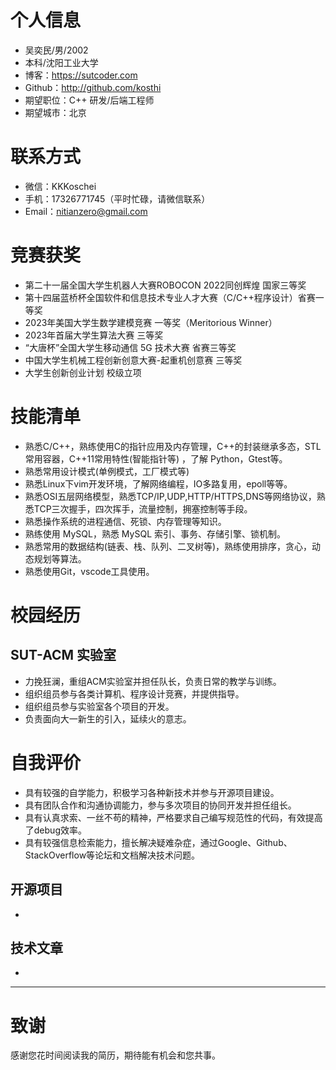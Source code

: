 # 个人信息

 - 吴奕民/男/2002 
 - 本科/沈阳工业大学
 - 博客：https://sutcoder.com 
 - Github：http://github.com/kosthi
 - 期望职位：C++ 研发/后端工程师
 - 期望城市：北京
 
# 联系方式
 - 微信：KKKoschei
 - 手机：17326771745（平时忙碌，请微信联系）
 - Email：nitianzero@gmail.com
 
# 竞赛获奖
 - 第二十一届全国大学生机器人大赛ROBOCON 2022同创辉煌 国家三等奖
 - 第十四届蓝桥杯全国软件和信息技术专业人才大赛（C/C++程序设计）省赛一等奖
 - 2023年美国大学生数学建模竞赛 一等奖（Meritorious Winner）
 - 2023年首届大学生算法大赛 三等奖
 - “大唐杯”全国大学生移动通信 5G 技术大赛 省赛三等奖
 - 中国大学生机械工程创新创意大赛-起重机创意赛 三等奖
 - 大学生创新创业计划 校级立项

<!-- ## 参与未获奖（待二战⚔️）
 - 全国大学生智能汽车竞赛 校赛优秀奖（走错方向了）
 - 第三届辽宁省大学生程序设计竞赛 成功参赛奖（当时才开始刷题实力不够）
 - “华数杯”国际大学生数学建模竞赛 优秀奖（没时间）
 - 2023全国大学生英语竞赛 成功参赛奖（没备赛）
 - 第八届中国高校计算机大赛-团体程序设计天梯赛 成功参赛奖（学校局限）
 - 第十七届东北地区大学生程序设计竞赛 成功参赛奖（无备赛，但有了珍贵的实战经验） -->

# 技能清单

 - 熟悉C/C++，熟练使用C的指针应用及内存管理，C++的封装继承多态，STL常用容器，C++11常用特性(智能指针等) ，了解 Python，Gtest等。
 - 熟悉常用设计模式(单例模式，工厂模式等)
 - 熟悉Linux下vim开发环境，了解网络编程，IO多路复用，epoll等等。
 - 熟悉OSI五层网络模型，熟悉TCP/IP,UDP,HTTP/HTTPS,DNS等网络协议，熟悉TCP三次握手，四次挥手，流量控制，拥塞控制等手段。
 - 熟悉操作系统的进程通信、死锁、内存管理等知识。
 - 熟练使用 MySQL，熟悉 MySQL 索引、事务、存储引擎、锁机制。
 - 熟悉常用的数据结构(链表、栈、队列、二叉树等)，熟练使用排序，贪心，动态规划等算法。
 - 熟悉使用Git，vscode工具使用。

# 校园经历
## SUT-ACM 实验室
 - 力挽狂澜，重组ACM实验室并担任队长，负责日常的教学与训练。
 - 组织组员参与各类计算机、程序设计竞赛，并提供指导。
 - 组织组员参与实验室各个项目的开发。
 - 负责面向大一新生的引入，延续火的意志。

# 自我评价
 - 具有较强的自学能力，积极学习各种新技术并参与开源项目建设。
 - 具有团队合作和沟通协调能力，参与多次项目的协同开发并担任组长。
 - 具有认真求索、一丝不苟的精神，严格要求自己编写规范性的代码，有效提高了debug效率。
 - 具有较强信息检索能力，擅长解决疑难杂症，通过Google、Github、StackOverflow等论坛和文档解决技术问题。
 
## 开源项目

  - 

## 技术文章

 - 

---      
# 致谢

感谢您花时间阅读我的简历，期待能有机会和您共事。
